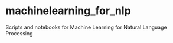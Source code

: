 # machinelearning_for_nlp
Scripts and notebooks for Machine Learning for Natural Language Processing 

